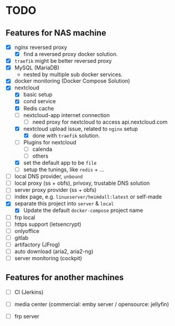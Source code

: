 TODO
=============================

Features for NAS machine
-----------------------------
- [x] nginx reversed proxy
  + [x] find a reversed proxy docker solution.
- [x] `traefik` might be better reversed proxy
- [x] MySQL (MariaDB)
  + nested by multiple sub docker services.
- [x] docker monitoring (Docker Compose Solution)
- [x] nextcloud
  + [x] basic setup
  + [x] cond service
  + [x] Redis cache
  + [ ] nextcloud-app internet connection
    * [ ] need proxy for nextcloud to access api.nextcloud.com
  + [x] nextcloud upload issue, related to `nginx` setup
    * [x] done with `traefik` solution.
  + [ ] Plugins for nextcloud
    * [ ] calenda
    * [ ] others
  + [x] set the default app to be `file`
  + [ ] setup the tunings, like `redis` +  ...
- [ ] local DNS provider, `unbound`
- [ ] local proxy (ss + obfs), privoxy, trustable DNS solution
- [ ] server proxy provider (ss + obfs)
- [ ] index page, e.g. `linuxserver/heimdall:latest` or self-made
- [x] separate this project into `server` & `local`
  + [x] Update the default `docker-compose` project name
- [ ] frp local
- [ ] https support (letsencrypt)
- [ ] onlyoffice
- [ ] gitlab
- [ ] artifactory (JFrog)
- [ ] auto download (aria2, aria2-ng)
- [ ] server monitoring (cockpit)

Features for another machines
-----------------------------
- [ ] CI (Jerkins)
- [ ] media center (commercial: emby server / opensource: jellyfin)
- [ ] frp server


